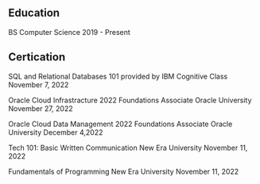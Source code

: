 ## Education
BS Computer Science
2019 - Present

## Certication
SQL and Relational Databases 101 provided by IBM 
Cognitive Class
November 7, 2022

Oracle Cloud Infrastracture 2022 Foundations Associate
Oracle University
November 27, 2022

Oracle Cloud Data Management 2022 Foundations Associate
Oracle University
December 4,2022

Tech 101: Basic Written Communication
New Era University
November 11, 2022

Fundamentals of Programming
New Era University
November 11, 2022
